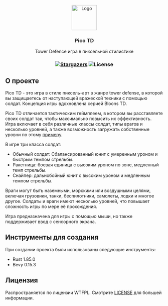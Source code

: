 <p align="center">
  <a href="https://github.com/Kicshikxo/Pico-TD">
    <img src="https://raw.githubusercontent.com/Kicshikxo/Pico-TD/main/build/windows/icon.ico" alt="Logo" width="80" height="80">
  </a>

  <h3 align="center">Pico TD</h3>

  <p align="center">
    Tower Defence игра в пиксельной стилистике
  </p>
</p>

### <p align="center">[![Stargazers](https://img.shields.io/github/stars/Kicshikxo/Pico-TD?style=social)](https://google.com) ![License](https://img.shields.io/github/license/Kicshikxo/Pico-TD)</p>

## О проекте

Pico TD - это игра в стиле пиксель-арт в жанре tower defense, в которой вы защищаетесь от наступающей вражеской техники с помощью солдат. Концепция игры вдохновлена серией Bloons TD.

Pico TD отличается тактическим геймплеем, в котором вы расставляете своих солдат так, чтобы максимально повысить их эффективность. Игра включает в себя различные классы солдат, типы врагов и несколько уровней, а также возможность загружать собственные уровни по этому [примеру](https://github.com/Kicshikxo/Pico-TD/blob/main/assets/levels/example.ron).

В игре три класса солдат:

-   Обычный солдат: Сбалансированный юнит с умеренным уроном и быстрым темпом стрельбы.
-   Ракетница: боевая единица с высоким уроном по зоне, медленный темп стрельбы.
-   Снайпер: дальнобойный юнит с высоким уроном и медленным темпом стрельбы.

Враги могут быть наземными, морскими или воздушными целями, включая грузовики, танки, беспилотники, самолеты, лодки и многое другое. Солдаты и враги имеют несколько уровней, что повышает сложность игры по мере её прохождения.

Игра предназначена для игры с помощью мыши, но также поддерживает ввод с сенсорного экрана.

## Инструменты для создания

<p>При создании проекта были использованы следующие инструменты:</p>

-   Rust 1.85.0
-   Bevy 0.15.3

## Лицензия

Распространяется по лицензии WTFPL. Смотрите [LICENSE](https://github.com/Kicshikxo/Pico-TD/blob/main/LICENSE.md) для большей информации.
